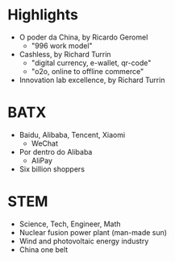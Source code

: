 # Highlights
- O poder da China, by Ricardo Geromel
    - "996 work model"
- Cashless, by Richard Turrin
    - "digital currency, e-wallet, qr-code"
    - "o2o, online to offline commerce"
- Innovation lab excellence, by Richard Turrin

# BATX
- Baidu, Alibaba, Tencent, Xiaomi
    - WeChat
- Por dentro do Alibaba
    - AliPay
- Six billion shoppers

# STEM 
- Science, Tech, Engineer, Math
- Nuclear fusion power plant (man-made sun)
- Wind and photovoltaic energy industry
- China one belt

